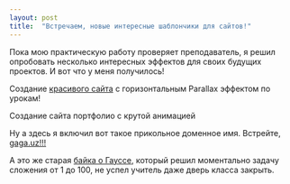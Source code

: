 ```yaml
---
layout: post
title:  "Встречаем, новые интересные шаблончики для сайтов!"
---
```

Пока мою практическую работу проверяет преподаватель, я решил опробовать несколько интересных эффектов для своих будущих проектов.
И вот что у меня получилось!

Создание [красивого сайта](https://uzundemir.github.io/new_parallax_effect_site/) с горизонтальным Parallax эффектом по урокам!

Создание сайта портфолио с крутой анимацией

Ну а здесь я включил вот такое прикольное доменное имя. Встрейте, [gaga.uz!!!](https://gaga.uz) 


А это же старая [байка о Гауссе](https://betterexplained.com/articles/techniques-for-adding-the-numbers-1-to-100/), который решил моментально задачу сложения от 1 до 100, не успел учитель даже дверь класса закрыть.
